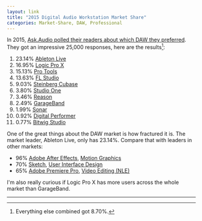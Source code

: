 ```yaml
---
layout: link
title: "2015 Digital Audio Workstation Market Share"
categories: Market-Share, DAW, Professional
---
```


In 2015, [Ask.Audio polled their readers about which DAW they preferred](https://www.macprovideo.com/article/news/the-top-11-most-popular-daws-you-voted-for). They got an impressive 25,000 responses, here are the results[^daweverythingelse]:

1. 23.14% [Ableton Live](https://www.ableton.com/en/live/)
2. 16.95% [Logic Pro X](https://www.apple.com/logic-pro/)
3. 15.13% [Pro Tools](https://www.avid.com/pro-tools)
4. 13.63% [FL Studio](https://www.image-line.com/flstudio/)
5. 9.03% [Steinberg Cubase](https://new.steinberg.net/cubase/)
6. 3.80% [Studio One](https://www.presonus.com/products/Studio-One)
7. 3.46% [Reason](https://www.propellerheads.com/en/reason)
8. 2.49% [GarageBand](https://www.apple.com/mac/garageband/)
9. 1.99% [Sonar](https://www.cakewalk.com/products/SONAR/)
10. 0.92% [Digital Performer](http://www.motu.com/products/software/dp/)
11. 0.77% [Bitwig Studio](https://www.bitwig.com/en/bitwig-studio)

One of the great things about the DAW market is how fractured it is. The market leader, Ableton Live, only has 23.14%. Compare that with leaders in other markets:

- 96% [Adobe After Effects](https://www.adobe.com/products/aftereffects.html), [Motion Graphics](/2019/05/30/2015-motion-graphics-software-market-share/)
- 70% [Sketch](https://www.sketch.com/), [User Interface Design](/2019/04/02/sketch-figmas-market-share/)
- 65% [Adobe Premiere Pro](https://www.adobe.com/products/premiere.html), [Video Editing (NLE)](/2019/04/05/video-editor-market-share-numbers-from-2014/)

I'm also really curious if Logic Pro X has more users across the whole market than GarageBand.

* * *

[^daweverythingelse]: Everything else combined got 8.70%.
